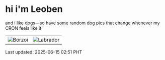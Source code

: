 # hi i'm Leoben

and i like dogs—so have some random dog pics that change whenever my CRON feels like it

|  |  |
|--------|----------|
| ![Borzoi](https://random-dog-vercel.vercel.app/api/random-borzoi?v=1749927114) | ![Labrador](https://random-dog-vercel.vercel.app/api/random-labrador?v=1749927114) |

Last updated: 2025-06-15 02:51 PHT
